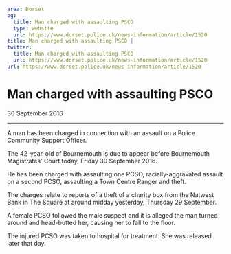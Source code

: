 ```yaml
area: Dorset
og:
  title: Man charged with assaulting PSCO
  type: website
  url: https://www.dorset.police.uk/news-information/article/1520
title: Man charged with assaulting PSCO |
twitter:
  title: Man charged with assaulting PSCO
  url: https://www.dorset.police.uk/news-information/article/1520
url: https://www.dorset.police.uk/news-information/article/1520
```

# Man charged with assaulting PSCO

30 September 2016

* * *

A man has been charged in connection with an assault on a Police Community Support Officer.

The 42-year-old of Bournemouth is due to appear before Bournemouth Magistrates' Court today, Friday 30 September 2016.

He has been charged with assaulting one PCSO, racially-aggravated assault on a second PCSO, assaulting a Town Centre Ranger and theft.

The charges relate to reports of a theft of a charity box from the Natwest Bank in The Square at around midday yesterday, Thursday 29 September.

A female PCSO followed the male suspect and it is alleged the man turned around and head-butted her, causing her to fall to the floor.

The injured PCSO was taken to hospital for treatment. She was released later that day.

